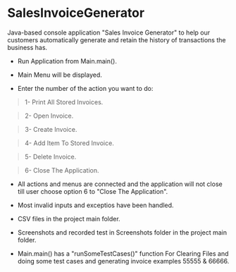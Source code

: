 # SalesInvoiceGenerator
 Java-based console application "Sales Invoice Generator" to help our customers automatically generate and retain the history of transactions the business has.
- Run Application from Main.main().

- Main Menu will be displayed.

- Enter the number of the action you want to do:

> 1- Print All Stored Invoices.

> 2- Open Invoice.

> 3- Create Invoice.

> 4- Add Item To Stored Invoice.

> 5- Delete Invoice.

> 6- Close The Application.

- All actions and menus are connected and the application will not close till user choose option 6 to "Close The Application".

- Most invalid inputs and exceptios have been handled.

- CSV files in the project main folder.

- Screenshots and recorded test in Screenshots folder in the project main folder.

- Main.main() has a "runSomeTestCases()" function For Clearing Files and doing some test cases and generating invoice examples 55555 & 66666.  
